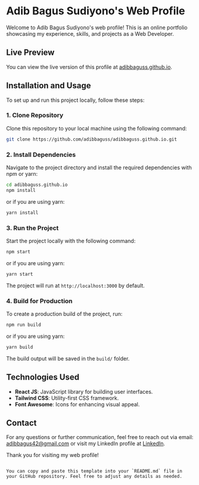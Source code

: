 # Adib Bagus Sudiyono's Web Profile

Welcome to Adib Bagus Sudiyono's web profile! This is an online portfolio showcasing my experience, skills, and projects as a Web Developer.

## Live Preview

You can view the live version of this profile at [adibbaguss.github.io](https://adibbaguss.github.io).

## Installation and Usage

To set up and run this project locally, follow these steps:

### 1. Clone Repository

Clone this repository to your local machine using the following command:

```bash
git clone https://github.com/adibbaguss/adibbaguss.github.io.git
```

### 2. Install Dependencies

Navigate to the project directory and install the required dependencies with npm or yarn:

```bash
cd adibbaguss.github.io
npm install
```

or if you are using yarn:

```bash
yarn install
```

### 3. Run the Project

Start the project locally with the following command:

```bash
npm start
```

or if you are using yarn:

```bash
yarn start
```

The project will run at `http://localhost:3000` by default.

### 4. Build for Production

To create a production build of the project, run:

```bash
npm run build
```

or if you are using yarn:

```bash
yarn build
```

The build output will be saved in the `build/` folder.

## Technologies Used

- **React JS**: JavaScript library for building user interfaces.
- **Tailwind CSS**: Utility-first CSS framework.
- **Font Awesome**: Icons for enhancing visual appeal.

## Contact

For any questions or further communication, feel free to reach out via email: adibbagus42@gmail.com or visit my LinkedIn profile at [LinkedIn](https://www.linkedin.com/in/adibbaguss/).

Thank you for visiting my web profile!
```

You can copy and paste this template into your `README.md` file in your GitHub repository. Feel free to adjust any details as needed.
